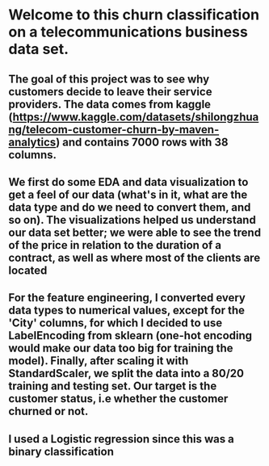 
# Welcome to this churn classification on a telecommunications business data set.

## The goal of this project was to see why customers decide to leave their service providers. The data comes from kaggle (https://www.kaggle.com/datasets/shilongzhuang/telecom-customer-churn-by-maven-analytics) and contains 7000 rows with 38 columns.
## We first do some EDA and data visualization to get a feel of our data (what's in it, what are the data type and do we need to convert them, and so on). The visualizations helped us understand our data set better; we were able to see the trend of the price in relation to the duration of a contract, as well as where most of the clients are located
## For the feature engineering, I converted every data types to numerical values, except for the 'City' columns, for which I decided to use LabelEncoding from sklearn (one-hot encoding would make our data too big for training the model). Finally, after scaling it with StandardScaler, we split the data into a 80/20 training and testing set. Our target is the customer status, i.e whether the customer churned or not.
## I used a Logistic regression since this was a binary classification
